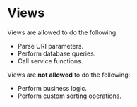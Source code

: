 # Views

Views are allowed to do the following:

- Parse URI parameters.
- Perform database queries.
- Call service functions.

Views are **not allowed** to do the following:

- Perform business logic.
- Perform custom sorting operations.